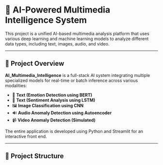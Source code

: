 # 🎯 AI-Powered Multimedia Intelligence System

This project is a unified AI-based multimedia analysis platform that uses various deep learning and machine learning models to analyze different data types, including text, images, audio, and video.

---

## 🚀 Project Overview

**AI_Multimedia_Intelligence** is a full-stack AI system integrating multiple specialized models for real-time or batch inference across various modalities:

- 🧠 **Text (Emotion Detection using BERT)**
- 💬 **Text (Sentiment Analysis using LSTM)**
- 🖼️ **Image Classification using CNN**
- 🔊 **Audio Anomaly Detection using Autoencoder**
- 📹 **Video Anomaly Detection (Simulated)**

The entire application is developed using Python and Streamlit for an interactive front end.

---

## 📁 Project Structure

